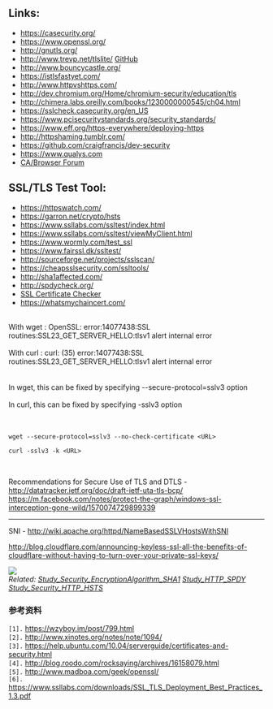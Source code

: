## Links: ##
  * https://casecurity.org/
  * https://www.openssl.org/
  * http://gnutls.org/
  * http://www.trevp.net/tlslite/ [GitHub](https://github.com/trevp/tlslite)
  * http://www.bouncycastle.org/
  * https://istlsfastyet.com/
  * http://www.httpvshttps.com/
  * http://dev.chromium.org/Home/chromium-security/education/tls
  * http://chimera.labs.oreilly.com/books/1230000000545/ch04.html
  * https://sslcheck.casecurity.org/en_US
  * https://www.pcisecuritystandards.org/security_standards/
  * https://www.eff.org/https-everywhere/deploying-https
  * http://httpshaming.tumblr.com/
  * https://github.com/craigfrancis/dev-security
  * https://www.qualys.com
  * [CA/Browser Forum](https://cabforum.org/)



## SSL/TLS Test Tool: ##
  * https://httpswatch.com/
  * https://garron.net/crypto/hsts
  * https://www.ssllabs.com/ssltest/index.html
  * https://www.ssllabs.com/ssltest/viewMyClient.html
  * https://www.wormly.com/test_ssl
  * https://www.fairssl.dk/ssltest/
  * http://sourceforge.net/projects/sslscan/
  * https://cheapsslsecurity.com/ssltools/
  * http://sha1affected.com/
  * http://spdycheck.org/
  * [SSL Certificate Checker](https://www.digicert.com/help/)
  * https://whatsmychaincert.com/


<br>
With wget : OpenSSL: error:14077438:SSL routines:SSL23_GET_SERVER_HELLO:tlsv1 alert internal error<br>
<br>
With curl : curl: (35) error:14077438:SSL routines:SSL23_GET_SERVER_HELLO:tlsv1 alert internal error<br>
<br>
<br>
In wget, this can be fixed by specifying --secure-protocol=sslv3 option<br>
<br>
In curl, this can be fixed by specifying -sslv3 option<br>
<br>
<br>
<pre><code>wget --secure-protocol=sslv3 --no-check-certificate &lt;URL&gt;<br>
curl -sslv3 -k &lt;URL&gt;<br>
</code></pre>


<br>
Recommendations for Secure Use of TLS and DTLS - <a href='http://datatracker.ietf.org/doc/draft-ietf-uta-tls-bcp/'>http://datatracker.ietf.org/doc/draft-ietf-uta-tls-bcp/</a>


<br>
<a href='https://m.facebook.com/notes/protect-the-graph/windows-ssl-interception-gone-wild/1570074729899339'>https://m.facebook.com/notes/protect-the-graph/windows-ssl-interception-gone-wild/1570074729899339</a>


<hr />
SNI - <a href='http://wiki.apache.org/httpd/NameBasedSSLVHostsWithSNI'>http://wiki.apache.org/httpd/NameBasedSSLVHostsWithSNI</a>

<a href='http://blog.cloudflare.com/announcing-keyless-ssl-all-the-benefits-of-cloudflare-without-having-to-turn-over-your-private-ssl-keys/'>http://blog.cloudflare.com/announcing-keyless-ssl-all-the-benefits-of-cloudflare-without-having-to-turn-over-your-private-ssl-keys/</a>

<img src='http://hatter-source-code.googlecode.com/svn/trunk/attachments/wiki/security/ssl/keyless-comic-v1.gif' />


<br>
<i>Related: <a href='Study_Security_EncryptionAlgorithm_SHA1.md'>Study_Security_EncryptionAlgorithm_SHA1</a> <a href='Study_HTTP_SPDY.md'>Study_HTTP_SPDY</a> <a href='Study_Security_HTTP_HSTS.md'>Study_Security_HTTP_HSTS</a></i>

<h3>参考资料</h3>
<code>[1].</code> <a href='https://wzyboy.im/post/799.html'>https://wzyboy.im/post/799.html</a><br>
<code>[2].</code> <a href='http://www.xinotes.org/notes/note/1094/'>http://www.xinotes.org/notes/note/1094/</a><br>
<code>[3].</code> <a href='https://help.ubuntu.com/10.04/serverguide/certificates-and-security.html'>https://help.ubuntu.com/10.04/serverguide/certificates-and-security.html</a><br>
<code>[4].</code> <a href='http://blog.roodo.com/rocksaying/archives/16158079.html'>http://blog.roodo.com/rocksaying/archives/16158079.html</a><br>
<code>[5].</code> <a href='http://www.madboa.com/geek/openssl/'>http://www.madboa.com/geek/openssl/</a><br>
<code>[6].</code> <a href='https://www.ssllabs.com/downloads/SSL_TLS_Deployment_Best_Practices_1.3.pdf'>https://www.ssllabs.com/downloads/SSL_TLS_Deployment_Best_Practices_1.3.pdf</a><br>